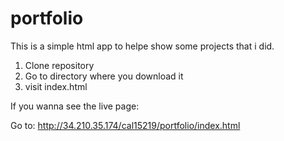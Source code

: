 # portfolio

This is a simple html app to helpe show some projects that i did.

1. Clone repository
2. Go to directory where you download it
3. visit index.html


If you wanna see the live page: 

Go to: http://34.210.35.174/cal15219/portfolio/index.html
